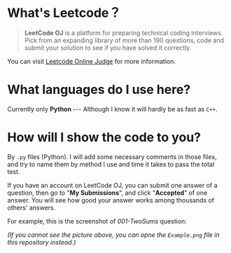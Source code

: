 # What's Leetcode？

> **LeetCode OJ** is a platform for preparing technical coding interviews. Pick from an expanding library of more than 190 questions, code and submit your solution to see if you have solved it correctly.

You can visit [Leetcode Online Judge](https://leetcode.com/) for more information.

# What languages do I use here?

Currently only **Python** --- Although I know it will hardly be as fast as `C++`.

# How will I show the code to you?

By `.py` files (Python). I will add some necessary comments in those files, and try to name them by method I use and time it takes to pass the total test. 

If you have an account on LeetCode OJ, you can submit one answer of a question, then go to "**My Submissions**", and click "**Accepted**" of one answer. You will see how good your answer works among thousands of others' answers. 

For example, this is the screenshot of *001-TwoSums* question:  

[](https://raw.githubusercontent.com/wklchris/LeetCode/master/Example.png)

*(If you cannot see the picture above, you can opne the `Example.png` file in this repository instead.)*